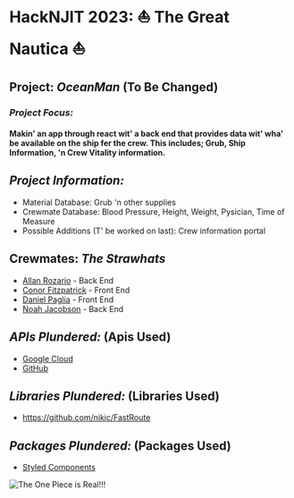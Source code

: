 # HackNJIT 2023: ⛵ The Great Nautica ⛵

## **Project:** *OceanMan* (To Be Changed)

### *Project Focus:*
#### Makin' an app through react wit' a back end that provides data wit' wha' be available on the ship fer the crew. This includes; Grub, Ship Information, 'n Crew Vitality information.

## ***Project Information:***
* Material Database:
Grub 'n other supplies
* Crewmate Database:
Blood Pressure, Height, Weight, Pysician, Time of Measure
* Possible Additions (T' be worked on last):
Crew information portal
## **Crewmates:** *The Strawhats*

* [Allan Rozario](https://github.com/AllanRoz) - Back End
* [Conor Fitzpatrick](https://github.com/CojoFitz) - Front End
* [Daniel Paglia](https://github.com/dp948) - Front End
* [Noah Jacobson](https://github.com/noahajac) - Back End


## ***APIs Plundered:*** (Apis Used)
* [Google Cloud](https://cloud.google.com/?hl=en)
* [GitHub](github.com)
## ***Libraries Plundered:*** (Libraries Used)
* https://github.com/nikic/FastRoute
## ***Packages Plundered:*** (Packages Used)
* [Styled Components](https://styled-components.com)
 
![The One Piece is Real!!!](https://1000logos.net/wp-content/uploads/2022/08/One-Piece-Logo.png)
